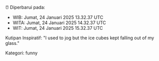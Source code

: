 ⏰ Diperbarui pada:
- WIB: Jumat, 24 Januari 2025 13.32.37 UTC
- WITA: Jumat, 24 Januari 2025 14.32.37 UTC
- WIT: Jumat, 24 Januari 2025 15.32.37 UTC

Kutipan Inspiratif:
"I used to jog but the ice cubes kept falling out of my glass."


Kategori: funny

